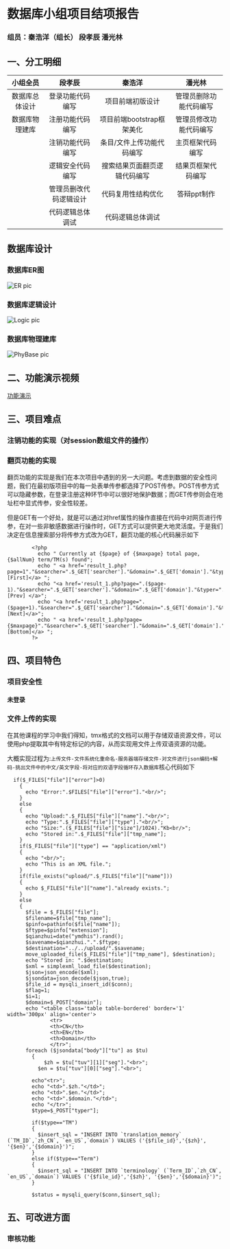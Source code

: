 # 数据库小组项目结项报告
### 组员：秦浩洋（组长） 段孝辰 潘光林

## 一、分工明细
| 小组全员   |  段孝辰  |  秦浩洋 | 潘光林|
|  :----:  | :----:  |  :----:  | :----:  |
| 数据库总体设计  | 登录功能代码编写 |项目前端初版设计|管理员删除功能代码编写|
| 数据库物理建库  | 注册功能代码编写 |项目前端bootstrap框架美化|管理员修改功能代码编写|
|                | 注销功能代码编写|条目/文件上传功能代码编写|主页框架代码编写|
|                | 逻辑安全代码编写|搜索结果页面翻页逻辑代码编写|结果页框架代码编写|
|                | 管理员删改代码逻辑设计|代码复用性结构优化|答辩ppt制作|
|                | 代码逻辑总体调试|代码逻辑总体调试||

## 数据库设计
### 数据库ER图
![ER pic](https://github.com/JayKay7812/Database-Theory/blob/master/小组项目/Source/img/ER.png)
### 数据库逻辑设计
![Logic pic]()
### 数据库物理建库
![PhyBase pic](https://github.com/JayKay7812/Database-Theory/blob/master/小组项目/Source/img/PhyBase.png)

## 二、功能演示视频
[功能演示]()

## 三、项目难点

### 注销功能的实现（对session数组文件的操作）

### 翻页功能的实现

  翻页功能的实现是我们在本次项目中遇到的另一大问题。考虑到数据的安全性问题，我们在最初版项目中的每一处表单传参都选择了POST传参。POST传参方式可以隐藏参数，在登录注册这种环节中可以很好地保护数据；而GET传参则会在地址栏中显式传参，安全性较差。

  但是GET有一个好处，就是可以通过对href属性的操作直接在代码中对网页进行传参，在对一些非敏感数据进行操作时，GET方式可以提供更大地灵活度。于是我们决定在信息搜索部分将传参方式改为GET，翻页功能的核心代码展示如下
```
        <?php
          echo " Currently at {$page} of {$maxpage} total page, {$allNum} term/TM(s) found";
          echo " <a href='result_1.php?page=1"."&searcher=".$_GET['searcher']."&domain=".$_GET['domain']."&typer=".$_GET['typer']."'>[First]</a> ";
          echo "<a href='result_1.php?page=".($page-1)."&searcher=".$_GET['searcher']."&domain=".$_GET['domain']."&typer=".$_GET['typer']."'>[Prev] </a>";
          echo "<a href='result_1.php?page=".($page+1)."&searcher=".$_GET['searcher']."&domain=".$_GET['domain']."&typer=".$_GET['typer']."'>[Next]</a>";
          echo " <a href='result_1.php?page={$maxpage}"."&searcher=".$_GET['searcher']."&domain=".$_GET['domain']."&typer=".$_GET['typer']."'>[Bottom]</a> ";
        ?>
```
## 四、项目特色
### 项目安全性
#### 未登录

### 文件上传的实现

在其他课程的学习中我们得知，tmx格式的文档可以用于存储双语资源文件，可以使用php提取其中有特定标记的内容，从而实现用文件上传双语资源的功能。

大概实现过程为:```上传文件-文件系统化重命名-服务器端存储文件-对文件进行json编码+解码-挑出文件中的中文/英文字段-将对应的双语字段循环存入数据库```核心代码如下
```
  if($_FILES["file"]["error"]>0)
    {
      echo "Error:".$FILES["file"]["error"]."<br/>";
    }
    else
    {
      echo "Upload:".$_FILES["file"]["name"]."<br/>";
      echo "Type:".$_FILES["file"]["type"]."<br/>";
      echo "Size:".($_FILES["file"]["size"]/1024)."Kb<br/>";
      echo "Stored in:".$_FILES["file"]["tmp_name"];
    }
    if($_FILES["file"]["type"] == "application/xml")
    {
      echo "<br/>";
      echo "This is an XML file.";
    }
    if(file_exists("upload/".$_FILES["file"]["name"]))
    {
      echo $_FILES["file"]["name"]."already exists.";
    }
    else
    {
      $file = $_FILES["file"];
      $filename=$file["tmp_name"];
      $pinfo=pathinfo($file["name"]);
      $ftype=$pinfo["extension"];
      $qianzhui=date("ymdhis").rand();
      $savename=$qianzhui.".".$ftype;
      $destination="../../upload/".$savename;
      move_uploaded_file($_FILES["file"]["tmp_name"], $destination);
      echo "Stored in: ".$destination;
      $xml = simplexml_load_file($destination);
      $json=json_encode($xml);
      $jsondata=json_decode($json,true);
      $file_id = mysqli_insert_id($conn);
      $flag=1;
      $i=1;
	  $domain=$_POST["domain"];
      echo "<table class='table table-bordered' border='1' width='300px' align='center'>
              <tr>
              <th>CN</th>
              <th>EN</th>
			  <th>Domain</th>
              </tr>";
      foreach ($jsondata["body"]["tu"] as $tu)
    	{
    		$zh = $tu["tuv"][1]["seg"]."<br>";
    	  $en = $tu["tuv"][0]["seg"]."<br>";

        echo"<tr>";
      	echo "<td>".$zh."</td>";
      	echo "<td>".$en."</td>";
		echo "<td>".$domain."</td>";
      	echo "</tr>";
        $type=$_POST["typer"];

        if($type=="TM")
        {
          $insert_sql = "INSERT INTO `translation_memory` (`TM_ID`,`zh_CN`, `en_US`,`domain`) VALUES ('{$file_id}','{$zh}', '{$en}','{$domain}')";
        }
        else if($type=="Term")
        {
          $insert_sql = "INSERT INTO `terminology` (`Term_ID`,`zh_CN`, `en_US`,`domain`) VALUES ('{$file_id}','{$zh}', '{$en}','{$domain}')";
        }

        $status = mysqli_query($conn,$insert_sql);
```
## 五、可改进方面
### 审核功能
